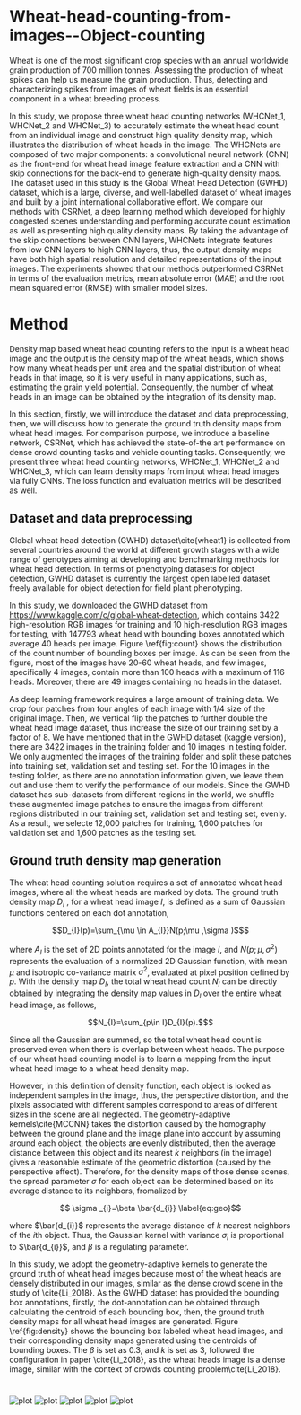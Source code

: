 # Wheat-head-counting-from-images--Object-counting
Wheat is one of the most significant crop species with an annual worldwide grain production of 700
million tonnes. Assessing the production of wheat spikes can help us measure the grain production. Thus, detecting and characterizing spikes from images of wheat fields is an essential component in a wheat breeding process. 

In this study, we propose three wheat head counting networks (WHCNet\_1, WHCNet\_2 and WHCNet\_3) to accurately estimate the wheat head count from an individual image and construct high quality density map, which illustrates the distribution of wheat heads in the image. The WHCNets are composed
of two major components: a convolutional neural network (CNN) as the front-end for wheat head image feature extraction and a CNN with skip connections for the back-end to generate high-quality density maps. The dataset used in this study is the Global Wheat Head Detection (GWHD) dataset, which is a large, diverse, and well-labelled dataset of wheat images and built by a joint international collaborative effort. We compare our methods with CSRNet, a deep learning
method which developed for highly congested scenes understanding and 
performing accurate count estimation as well as presenting high
quality density maps. By taking the advantage of the skip connections between CNN layers, WHCNets integrate features  from low CNN layers to high CNN layers, 
thus, the output density maps have both high spatial resolution and detailed representations of the input images. 
The experiments showed that our methods outperformed CSRNet in terms of  the evaluation metrics, mean  absolute  error  (MAE)  and  the  root  mean squared  error  (RMSE) with smaller model sizes. 

# Method
Density map based wheat head counting refers to the input is a wheat head image and the output is the density map of the wheat heads, which shows how many wheat heads per unit area and the spatial distribution of wheat heads in that image, so it is very useful in many applications, such as, estimating the grain yield potential. Consequently, the number of wheat heads in an image can be obtained by the integration of its density map.

In this section, firstly, we will introduce the dataset and data preprocessing, then, we will discuss how to generate the ground truth density maps from wheat head images. For comparison purpose, we introduce a baseline network, CSRNet, which has achieved the state-of-the art performance on dense crowd counting tasks and vehicle counting tasks. Consequently, we present three wheat head counting networks, WHCNet\_1, WHCNet\_2 and WHCNet\_3, which can learn density maps from input wheat head images via fully CNNs. The loss function and evaluation metrics will be described as well.

## Dataset and data preprocessing
Global wheat head detection (GWHD) dataset\cite{wheat1} is collected from several countries around the world at different growth stages with a wide range of genotypes aiming at developing and benchmarking methods for wheat head detection. In terms of phenotyping datasets for object detection, 
GWHD dataset is currently the largest open labelled dataset
freely available for object detection for field plant phenotyping. 

In this study, we downloaded the GWHD dataset from https://www.kaggle.com/c/global-wheat-detection, which contains 3422 high-resolution RGB images for training and 10 high-resolution RGB images for testing, with 147793 wheat head with bounding boxes annotated which average
40 heads per image. 
Figure \ref{fig:count} shows the distribution of the count number of bounding boxes per image. As can be seen from the figure, most of the images have 20-60 wheat heads, and few images, specifically 4 images, contain more than 100 heads with a maximum of 116 heads. Moreover, there are 49 images containing no heads in the dataset. 

As deep learning framework requires a large amount of training data.
We crop four patches from four angles of each image with 1/4 size of the original image. Then, we vertical flip the patches to further double the wheat head image dataset, thus increase the size of our training set by a factor of 8. 
We have mentioned that in the GWHD dataset (kaggle version), there are 
3422 images in the training folder and 10 images in testing folder. We only augmented the images of the training folder and split these patches into training set, validation set and testing set. For the 10 images in the testing folder, as there are no annotation information given, we leave them out and use them to verify the performance of our models. 
Since the GWHD dataset has sub-datasets from different regions in the world, we shuffle these augmented image patches to ensure the images from different regions distributed in our training set, validation set and testing set, evenly. As a result, we 
 selecte 12,000 patches for training, 1,600 patches for validation set and 1,600 patches as the testing set. 

## Ground truth density map generation
The wheat head counting solution requires a set of annotated wheat head images, where all the wheat heads are marked by dots. The ground truth density map $D_{I}$
, for a wheat head image $I$, is defined as a sum of Gaussian functions centered on each dot annotation,
```math
D_{I}(p)=\sum_{\mu \in A_{I}}N(p;\mu ,\sigma )$
```
where $A_{I}$ is the set of 2D points annotated for the image $I$, and $N(p;\mu ,\sigma^{2} )$ represents the evaluation of a normalized 2D Gaussian function, with mean $\mu$ and isotropic co-variance matrix $\sigma^{2}$, evaluated at pixel position defined by $p$. With the density map $D_{I}$, the total wheat head count $N_{I}$ can be directly obtained by integrating the density map values in $D_{I}$ over the entire wheat head image, as follows,
```math
N_{I}=\sum_{p\in I}D_{I}(p).$
```
Since all the Gaussian are summed, so the total wheat head count is preserved even when there is overlap between wheat heads. The purpose of our wheat head counting model is to learn a mapping from the input wheat head image to a wheat head density map. 

However, in this definition of density function, each object is looked as independent samples in the image, thus, the perspective distortion, and
the pixels associated with different samples correspond
to areas of different sizes in the scene are all neglected. The  geometry-adaptive kernels\cite{MCCNN} takes the distortion caused by the homography
between the ground plane and the image plane into account by assuming around each object, the objects are 
evenly distributed, then the average distance between
this object and its nearest $k$ neighbors (in the image) gives a
reasonable estimate of the geometric distortion (caused by
the perspective effect). Therefore, for the
density maps of those dense scenes, the spread parameter $\sigma$ for each object can be determined 
based on its average distance to its neighbors, fromalized by
```math
     \sigma _{i}=\beta \bar{d_{i}}
    \label{eq:geo}
```

where $\bar{d_{i}}$ represents the average distance of $k$ nearest neighbors of the $i$th object. Thus, the Gaussian kernel with variance $\sigma _{i}$ is proportional to $\bar{d_{i}}$, and $\beta$ is a regulating parameter.

In this study, we adopt the geometry-adaptive kernels to generate the ground truth of wheat head images because most of the wheat heads are densely distributed in our images, similar as the dense crowd scene in the study of \cite{Li_2018}. As the GWHD dataset has provided the bounding box annotations, firstly, the dot-annotation can be obtained through calculating the centroid of each bounding box, then, the ground truth density maps for all wheat head images are generated. 
Figure \ref{fig:density} shows the bounding box labeled wheat head images, and their corresponding density maps generated using  the centroids of bounding boxes. The $\beta$ is set as 0.3, and $k$ is set as 3, followed the configuration in paper \cite{Li_2018}, as the wheat heads image is a dense image, similar with the context of crowds counting problem\cite{Li_2018}.


#

![plot](./Pic1.png)
![plot](./Pic2.png)
![plot](./Pic3.png)
![plot](./Pic4.png)
![plot](./Pic5.png)
